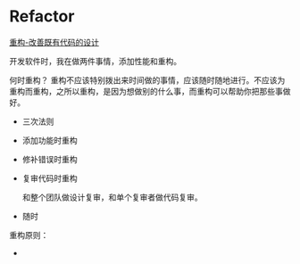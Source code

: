 # Refactor

[重构-改善既有代码的设计](refactor.md)

开发软件时，我在做两件事情，添加性能和重构。

何时重构？ 重构不应该特别拨出来时间做的事情，应该随时随地进行。不应该为重构而重构，之所以重构，是因为想做别的什么事，而重构可以帮助你把那些事做好。

* 三次法则
* 添加功能时重构
* 修补错误时重构
* 复审代码时重构

   和整个团队做设计复审，和单个复审者做代码复审。

* 随时

重构原则：

* 
